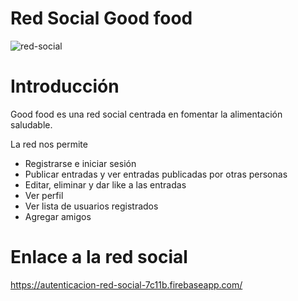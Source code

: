 # Red Social Good food

![red-social](https://user-images.githubusercontent.com/38702172/47121157-f59cb900-d247-11e8-988b-bcbc4461cc31.jpg)

# Introducción 
Good food es una red social centrada en fomentar la alimentación saludable.

La red nos permite 

- Registrarse e iniciar sesión
- Publicar entradas y ver entradas publicadas por otras personas
- Editar, eliminar y dar like a las entradas
- Ver perfil
- Ver lista de usuarios registrados
- Agregar amigos

# Enlace a la red social
https://autenticacion-red-social-7c11b.firebaseapp.com/
